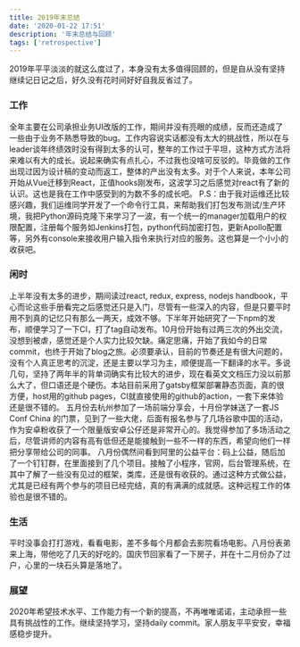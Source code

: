 ```yaml
---
title: 2019年末总结
date: '2020-01-22 17:51'
description: '年末总结与回顾'
tags: ['retrospective']
---
```


2019年平平淡淡的就这么度过了，本身没有太多值得回顾的，但是自从没有坚持继续记日记之后，好久没有花时间好好自我反省过了。

### 工作

全年主要在公司承担业务UI改版的工作，期间并没有亮眼的成绩，反而还造成了一些由于业务不熟悉导致的bug。工作内容说实话都没有太大的挑战性，所以在与leader谈年终绩效时没有得到太多的认可，整年的工作过于平坦，这种方式方法将来难以有大的成长。说起来确实有点扎心，不过我也没啥可反驳的。毕竟做的工作出现过因为设计稿的变动而返工，整体的产出没有太多。对于个人来说，本年公司开始从Vue迁移到React，正值hooks刚发布，这波学习之后感觉对react有了新的认识。这也是我在工作中感受到的为数不多的成长吧。
P.S：由于我对运维还比较感兴趣，我们运维同学开发了一个命令行工具，来帮助我们打包发布测试/生产环境，我把Python源码克隆下来学习了一波，有一个统一的manager加载用户的权限配置，注册每个服务如Jenkins打包，python代码加密打包，更新Apollo配置等，另外有console来接收用户输入指令来执行对应的服务。这也算是一个小小的收获吧。

### 闲时

上半年没有太多的进步，期间读过react, redux, express, nodejs handbook，平心而论这些手册看完之后感觉还只是入门，尽管有一些深入的内容，但是只要平时用不到真的记忆只有那么一两天，成效不够。下半年开始研究了一下npm的发布，顺便学习了一下CI，打了tag自动发布。10月份开始有过两三次的外出交流，没想到被虐，感觉还是个人实力比较欠缺。痛定思痛，开始了我如今的日常commit，也终于开始了blog之旅。必须要承认，目前的节奏还是有很大问题的，没有个人真正思考的沉淀，还是主要以学习为主，顺便提高一下翻译的水平。多说几句，坚持了两年半的背单词确实有比较大的进步，现在看英文文档压力没以前那么大了，但口语还是个硬伤。本站目前采用了gatsby框架部署静态页面，真的很方便，host用的github pages，CI就直接使用的github的action，一套下来体验还是很不错的。
五月份去杭州参加了一场前端分享会，十月份学妹送了一套JS Conf China 的门票，见到了一些大佬，后面有报名参与了几场谷歌中国的活动，作为安卓粉收获了一个限量版安卓公仔还是非常开心的。我觉得参加了多场活动之后，尽管讲师的内容有高有低但还是能接触到一些不一样的东西，希望向他们一样把分享带给公司的同事。
八月份偶然间看到阿里的公益平台：码上公益，随后加了一个钉钉群，在里面接到了几个项目。接触了小程序，官网，后台管理系统，在其中了解了一些没有见过的框架，类库，还是很有收获的。通过这种方式做公益，尤其是已经有两个参与的项目已经完结，真的有满满的成就感。这种远程工作的体验也是很不错的。

### 生活

平时没事会打打游戏，看看电影，差不多每个月都会去影院看场电影。八月份表弟来上海，带他吃了几天的好吃的。国庆节回家看了一下房子，并在十二月份办了过户，心里的一块石头算是落地了。

### 展望

2020年希望技术水平、工作能力有一个新的提高，不再唯唯诺诺，主动承担一些具有挑战性的工作。继续坚持学习，坚持daily commit。家人朋友平平安安，幸福感稳步提升。
